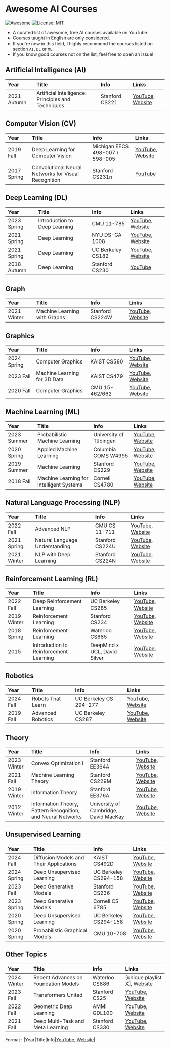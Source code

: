 # Awesome AI Courses
[![Awesome](https://cdn.rawgit.com/sindresorhus/awesome/d7305f38d29fed78fa85652e3a63e154dd8e8829/media/badge.svg)](https://github.com/sindresorhus/awesome)
[![License: MIT](https://img.shields.io/badge/License-MIT-green.svg)](https://opensource.org/licenses/MIT)

- A curated list of awesome, free AI courses available on YouTube.
- Courses taught in English are only considered.
- If you're new in this field, I highly recommend the courses listed on section `AI`, `DL` or `ML`.
- If you know good courses not on the list, feel free to open an issue!




## Artificial Intelligence (AI)

|Year|Title|Info|Links|
|:-|:-|:-|:-|
|2021 Autumn|Artificial Intelligence: Principles and Techniques|Stanford CS221|[YouTube](https://www.youtube.com/playlist?list=PLoROMvodv4rOca_Ovz1DvdtWuz8BfSWL2), [Website](https://stanford-cs221.github.io/autumn2021/modules/)|



## Computer Vision (CV)

|Year|Title|Info|Links|
|:-|:-|:-|:-|
|2019 Fall|Deep Learning for Computer Vision|Michigan EECS 498-007 / 598-005|[YouTube](https://www.youtube.com/playlist?list=PL5-TkQAfAZFbzxjBHtzdVCWE0Zbhomg7r), [Website](https://web.eecs.umich.edu/~justincj/teaching/eecs498/FA2019/)|
|2017 Spring|Convolutional Neural Networks for Visual Recognition|Stanford CS231n|[YouTube](https://www.youtube.com/playlist?list=PL3FW7Lu3i5JvHM8ljYj-zLfQRF3EO8sYv)|




## Deep Learning (DL)

|Year|Title|Info|Links|
|:-|:-|:-|:-|
|2023 Spring|Introduction to Deep Learning|CMU 11-785|[YouTube](https://www.youtube.com/playlist?list=PLp-0K3kfddPwgBSCbDtT6NaVOd-gIHVMW), [Website](https://deeplearning.cs.cmu.edu/S23/index.html)|
|2021 Spring|Deep Learning|NYU DS-GA 1008|[YouTube](https://www.youtube.com/playlist?list=PLLHTzKZzVU9e6xUfG10TkTWApKSZCzuBI), [Website](https://atcold.github.io/NYU-DLSP21/)|
|2021 Spring|Deep Learning|UC Berkeley CS182|[YouTube](https://www.youtube.com/playlist?list=PL_iWQOsE6TfVmKkQHucjPAoRtIJYt8a5A), [Website](https://cs182sp21.github.io/)|
|2018 Autumn|Deep Learning|Stanford CS230|[YouTube](https://www.youtube.com/playlist?list=PLoROMvodv4rOABXSygHTsbvUz4G_YQhOb)|




## Graph

|Year|Title|Info|Links|
|:-|:-|:-|:-|
|2021 Winter|Machine Learning with Graphs|Stanford CS224W|[YouTube](https://www.youtube.com/playlist?list=PLoROMvodv4rPLKxIpqhjhPgdQy7imNkDn), [Website](http://snap.stanford.edu/class/cs224w-2020/)|



## Graphics

|Year|Title|Info|Links|
|:-|:-|:-|:-|
|2024 Spring|Computer Graphics|KAIST CS580|[YouTube](https://www.youtube.com/playlist?list=PLyi5FHzX7hBwMsuoGWFqQhkawUX0HFT7U), [Website](https://mhsung.github.io/kaist-cs580-spring-2024/)|
|2023 Fall|Machine Learning for 3D Data|KAIST CS479|[YouTube](https://www.youtube.com/playlist?list=PLyi5FHzX7hBzv6p_USmzLvL8TBKWljOph), [Website](https://mhsung.github.io/kaist-cs479-fall-2023/)|
|2020 Fall|Computer Graphics|CMU 15-462/662|[YouTube](https://www.youtube.com/playlist?list=PL9_jI1bdZmz2emSh0UQ5iOdT2xRHFHL7E), [Website](http://15462.courses.cs.cmu.edu/fall2020/)|



## Machine Learning (ML)

|Year|Title|Info|Links|
|:-|:-|:-|:-|
|2023 Summer|Probabilistic Machine Learning|University of Tübingen|[YouTube](https://www.youtube.com/playlist?list=PL05umP7R6ij2YE8rRJSb-olDNbntAQ_Bx), [Website](https://github.com/philipphennig/Probabilistic_ML)|
|2020 Spring|Applied Machine Learning|Columbia COMS W4995|[YouTube](https://www.youtube.com/playlist?list=PL_pVmAaAnxIRnSw6wiCpSvshFyCREZmlM), [Website](https://www.cs.columbia.edu/~amueller/comsw4995s20/schedule/)|
|2019 Summer|Machine Learning|Stanford CS229|[YouTube](https://www.youtube.com/playlist?list=PLoROMvodv4rNH7qL6-efu_q2_bPuy0adh), [Website](http://cs229.stanford.edu/syllabus-summer2019.html)|
|2018 Fall|Machine Learning for Intelligent Systems|Cornell CS4780|[YouTube](https://www.youtube.com/playlist?list=PLl8OlHZGYOQ7bkVbuRthEsaLr7bONzbXS), [Website](https://www.cs.cornell.edu/courses/cs4780/2018fa/)|



## Natural Language Processing (NLP)

|Year|Title|Info|Links|
|:-|:-|:-|:-|
|2022 Fall|Advanced NLP|CMU CS 11-711|[YouTube](https://www.youtube.com/playlist?list=PL8PYTP1V4I8D0UkqW2fEhgLrnlDW9QK7z), [Website](https://phontron.com/class/anlp2022/schedule.html)|
|2021 Spring|Natural Language Understanding|Stanford CS224U|[YouTube](https://www.youtube.com/playlist?list=PLoROMvodv4rPt5D0zs3YhbWSZA8Q_DyiJ), [Website](https://web.stanford.edu/class/cs224u/2021/)|
|2021 Winter|NLP with Deep Learning|Stanford CS224N|[YouTube](https://www.youtube.com/playlist?list=PLoROMvodv4rOSH4v6133s9LFPRHjEmbmJ), [Website](https://web.stanford.edu/class/archive/cs/cs224n/cs224n.1214/)|





## Reinforcement Learning (RL)

|Year|Title|Info|Links|
|:-|:-|:-|:-|
|2022 Fall|Deep Reinforcement Learning|UC Berkeley CS285|[YouTube](https://www.youtube.com/playlist?list=PL_iWQOsE6TfX7MaC6C3HcdOf1g337dlC9), [Website](https://rail.eecs.berkeley.edu/deeprlcourse/)|
|2019 Winter|Reinforcement Learning|Stanford CS234|[YouTube](https://www.youtube.com/playlist?list=PLoROMvodv4rOSOPzutgyCTapiGlY2Nd8u), [Website](http://web.stanford.edu/class/cs234/CS234Win2019/index.html)|
|2018 Spring|Reinforcement Learning|Waterloo CS885|[YouTube](https://www.youtube.com/playlist?list=PLdAoL1zKcqTXFJniO3Tqqn6xMBBL07EDc), [Website](https://cs.uwaterloo.ca/~ppoupart/teaching/cs885-spring18/schedule.html)|
|2015|Introduction to Reinforcement Learning|DeepMind x UCL, David Silver|[YouTube](https://www.youtube.com/playlist?list=PLqYmG7hTraZDM-OYHWgPebj2MfCFzFObQ), [Website](https://www.davidsilver.uk/teaching/)|



## Robotics

|Year|Title|Info|Links|
|:-|:-|:-|:-|
|2024 Fall|Robots That Learn|UC Berkeley CS 294-277|[YouTube](https://www.youtube.com/playlist?list=PLPaC96j0xdLcYLTSoSk9PO1Yg-1udJd-S), [Website](https://robots-that-learn.github.io/)|
|2019 Fall|Advanced Robotics|UC Berkeley CS287|[YouTube](https://www.youtube.com/playlist?list=PLwRJQ4m4UJjNBPJdt8WamRAt4XKc639wF), [Website](https://people.eecs.berkeley.edu/~pabbeel/cs287-fa19/)|



## Theory

|Year|Title|Info|Links|
|:-|:-|:-|:-|
|2023 Winter|Convex Optimization I|Stanford EE364A|[YouTube](https://www.youtube.com/playlist?list=PLoROMvodv4rMJqxxviPa4AmDClvcbHi6h), [Website](https://stanford.edu/class/ee364a/)|
|2021 Fall|Machine Learning Theory|Stanford CS229M|[YouTube](https://www.youtube.com/playlist?list=PLoROMvodv4rP8nAmISxFINlGKSK4rbLKh), [Website](https://web.stanford.edu/class/stats214/)|
|2019 Winter|Information Theory|Stanford EE376A|[YouTube](https://www.youtube.com/playlist?list=PLv_7iO_xlL0Kz2nU05COpINjU8C0UPICA), [Website](https://web.stanford.edu/class/ee376a/index.html)|
|2012 Winter|Information Theory, Pattern Recognition, and Neural Networks|University of Cambridge, David MacKay|[YouTube](https://www.youtube.com/playlist?list=PLruBu5BI5n4aFpG32iMbdWoRVAA-Vcso6), [Website](http://www.inference.org.uk/itprnn_lectures/)|



## Unsupervised Learning

|Year|Title|Info|Links|
|:-|:-|:-|:-|
|2024 Fall|Diffusion Models and Their Applications|KAIST CS492D|[YouTube](https://www.youtube.com/playlist?list=PLyi5FHzX7hBxtkKUZLRdiq5C01QimCno2), [Website](https://mhsung.github.io/kaist-cs492d-fall-2024/)|
|2024 Spring|Deep Unsupervised Learning|UC Berkeley CS294-158|[YouTube](https://www.youtube.com/playlist?list=PLwRJQ4m4UJjPIvv4kgBkvu_uygrV3ut_U), [Website](https://sites.google.com/view/berkeley-cs294-158-sp24/home)|
|2023 Fall|Deep Generative Models|Stanford CS236|[YouTube](https://www.youtube.com/playlist?list=PLoROMvodv4rPOWA-omMM6STXaWW4FvJT8), [Website](https://deepgenerativemodels.github.io/)|
|2023 Spring|Deep Generative Models|Cornell CS 6785|[YouTube](https://www.youtube.com/playlist?list=PL2UML_KCiC0UPzjW9BjO-IW6dqliu9O4B), [Website](https://kuleshov-group.github.io/dgm-website/)|
|2020 Spring|Deep Unsupervised Learning|UC Berkeley CS294-158|[YouTube](https://www.youtube.com/playlist?list=PLwRJQ4m4UJjPiJP3691u-qWwPGVKzSlNP), [Website](https://sites.google.com/view/berkeley-cs294-158-sp20/home)|
|2020 Spring|Probabilistic Graphical Models|CMU 10-708|[YouTube](https://www.youtube.com/playlist?list=PLoZgVqqHOumTqxIhcdcpOAJOOimrRCGZn), [Website](https://www.cs.cmu.edu/~epxing/Class/10708-20/index.html)|





## Other Topics

|Year|Title|Info|Links|
|:-|:-|:-|:-|
|2024 Winter|Recent Advances on Foundation Models|Waterloo CS886|[unique playlist X], [Website](https://cs.uwaterloo.ca/~wenhuche/teaching/cs886/)|
|2023 Fall|Transformers United|Stanford CS25|[YouTube](https://www.youtube.com/playlist?list=PLoROMvodv4rNiJRchCzutFw5ItR_Z27CM), [Website](https://web.stanford.edu/class/cs25/)|
|2022 Fall|Geometric Deep Learning|AMMI GDL100|[YouTube](https://www.youtube.com/playlist?list=PLn2-dEmQeTfSLXW8yXP4q_Ii58wFdxb3C), [Website](https://geometricdeeplearning.com/lectures/)|
|2021 Fall|Deep Multi-Task and Meta Learning|Stanford CS330|[YouTube](https://www.youtube.com/playlist?list=PLoROMvodv4rMIJ-TvblAIkw28Wxi27B36), [Website](http://cs330.stanford.edu/fall2021/index.html)| 



Format : |Year|Title|Info|[YouTube](), [Website]()|
